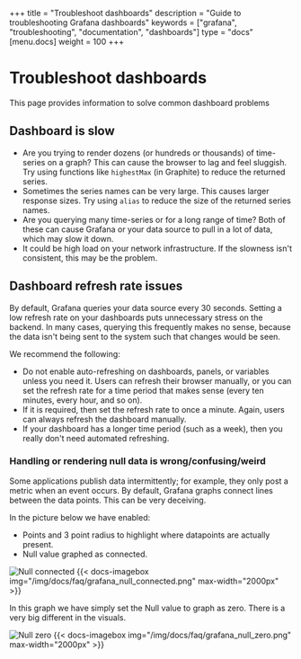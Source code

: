 +++
title = "Troubleshoot dashboards"
description = "Guide to troubleshooting Grafana dashboards"
keywords = ["grafana", "troubleshooting", "documentation", "dashboards"]
type = "docs"
[menu.docs]
weight = 100
+++

# Troubleshoot dashboards

This page provides information to solve common dashboard problems

## Dashboard is slow

- Are you trying to render dozens (or hundreds or thousands) of time-series on a graph? This can cause the browser to lag and feel sluggish. Try using functions like `highestMax` (in Graphite) to reduce the returned series.
- Sometimes the series names can be very large. This causes larger response sizes. Try using `alias` to reduce the size of the returned series names.
- Are you querying many time-series or for a long range of time? Both of these can cause Grafana or your data source to pull in a lot of data, which may slow it down.
- It could be high load on your network infrastructure. If the slowness isn't consistent, this may be the problem.

## Dashboard refresh rate issues

By default, Grafana queries your data source every 30 seconds. Setting a low refresh rate on your dashboards puts unnecessary stress on the backend. In many cases, querying this frequently makes no sense, because the data isn't being sent to the system such that changes would be seen.

We recommend the following:

- Do not enable auto-refreshing on dashboards, panels, or variables unless you need it. Users can refresh their browser manually, or you can set the refresh rate for a time period that makes sense (every ten minutes, every hour, and so on).
- If it is required, then set the refresh rate to once a minute. Again, users can always refresh the dashboard manually.
- If your dashboard has a longer time period (such as a week), then you really don't need automated refreshing.

### Handling or rendering null data is wrong/confusing/weird

Some applications publish data intermittently; for example, they only post a metric when an event occurs. By
default, Grafana graphs connect lines between the data points. This can be very deceiving.

In the picture below we have enabled:
- Points and 3 point radius to highlight where datapoints are actually present.
- Null value graphed as connected.

<img src="grafana_null_connected.png" title="Null connected" />
{{< docs-imagebox img="/img/docs/faq/grafana_null_connected.png" max-width="2000px" >}}

In this graph we have simply set the Null value to graph as zero. There
is a very big different in the visuals.

<img src="grafana_null_zero.png" title="Null zero" />
{{< docs-imagebox img="/img/docs/faq/grafana_null_zero.png" max-width="2000px" >}}

